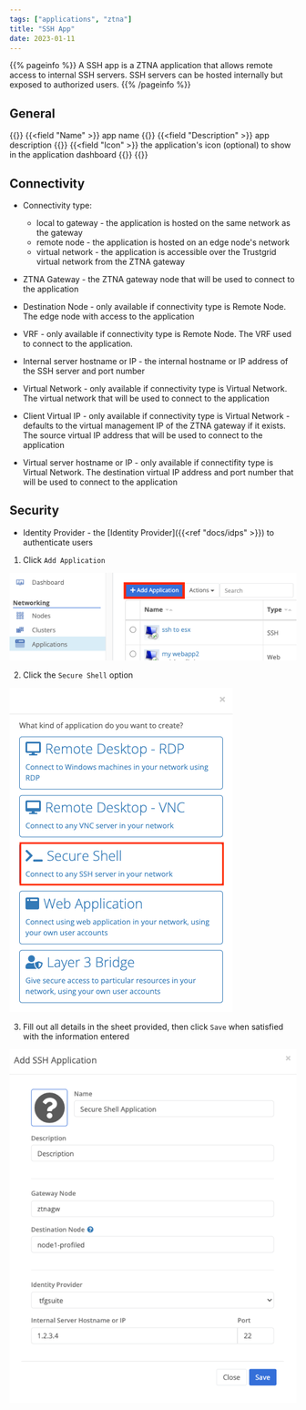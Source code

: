 ```yaml
---
tags: ["applications", "ztna"]
title: "SSH App"
date: 2023-01-11
---
```


{{% pageinfo %}}
A SSH app is a ZTNA application that allows remote access to internal SSH servers. SSH servers can be hosted internally but exposed to authorized users.
{{% /pageinfo %}}

## General

{{<fields>}}
{{<field "Name" >}}
app name
{{</field >}}
{{<field "Description" >}}
app description
{{</field >}}
{{<field "Icon" >}}
the application's icon (optional) to show in the application dashboard
{{</field >}}
{{</fields>}}

## Connectivity

- Connectivity type:
  - local to gateway - the application is hosted on the same network as the gateway
  - remote node - the application is hosted on an edge node's network
  - virtual network - the application is accessible over the Trustgrid virtual network from the ZTNA gateway
- ZTNA Gateway - the ZTNA gateway node that will be used to connect to the application
- Destination Node - only available if connectivity type is Remote Node. The edge node with access to the application
- VRF - only available if connectivity type is Remote Node. The VRF used to connect to the application.

- Internal server hostname or IP - the internal hostname or IP address of the SSH server and port number

- Virtual Network - only available if connectivity type is Virtual Network. The virtual network that will be used to connect to the application
- Client Virtual IP - only available if connectivity type is Virtual Network -defaults to the virtual management IP of the ZTNA gateway if it exists. The source virtual IP address that will be used to connect to the application
- Virtual server hostname or IP - only available if connectifity type is Virtual Network. The destination virtual IP address and port number that will be used to connect to the application

## Security

- Identity Provider - the [Identity Provider]({{<ref "docs/idps" >}}) to authenticate users

1. Click `Add Application`

![img](add-app.png)

2. Click the `Secure Shell` option

![img](shh.png)

3. Fill out all details in the sheet provided, then click `Save` when satisfied with the information entered

![img](shh-app.png)
